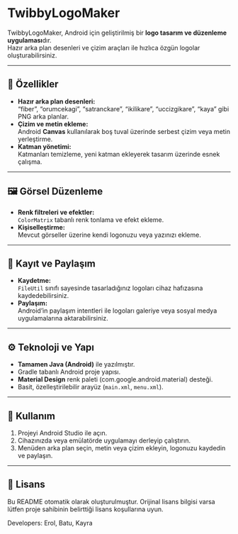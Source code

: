 # TwibbyLogoMaker

TwibbyLogoMaker, Android için geliştirilmiş bir **logo tasarım ve düzenleme uygulaması**dır.  
Hazır arka plan desenleri ve çizim araçları ile hızlıca özgün logolar oluşturabilirsiniz.

---

## 🎨 Özellikler

- **Hazır arka plan desenleri:**  
  “fiber”, “orumcekagi”, “satranckare”, “ikilikare”, “uccizgikare”, “kaya” gibi PNG arka planlar.
- **Çizim ve metin ekleme:**  
  Android **Canvas** kullanılarak boş tuval üzerinde serbest çizim veya metin yerleştirme.
- **Katman yönetimi:**  
  Katmanları temizleme, yeni katman ekleyerek tasarım üzerinde esnek çalışma.

---

## 🖼️ Görsel Düzenleme

- **Renk filtreleri ve efektler:**  
  `ColorMatrix` tabanlı renk tonlama ve efekt ekleme.
- **Kişiselleştirme:**  
  Mevcut görseller üzerine kendi logonuzu veya yazınızı ekleme.

---

## 💾 Kayıt ve Paylaşım

- **Kaydetme:**  
  `FileUtil` sınıfı sayesinde tasarladığınız logoları cihaz hafızasına kaydedebilirsiniz.
- **Paylaşım:**  
  Android’in paylaşım intentleri ile logoları galeriye veya sosyal medya uygulamalarına aktarabilirsiniz.

---

## ⚙️ Teknoloji ve Yapı

- **Tamamen Java (Android)** ile yazılmıştır.
- Gradle tabanlı Android proje yapısı.
- **Material Design** renk paleti (com.google.android.material) desteği.
- Basit, özelleştirilebilir arayüz (`main.xml`, `menu.xml`).

---

## 🚀 Kullanım

1. Projeyi Android Studio ile açın.
2. Cihazınızda veya emülatörde uygulamayı derleyip çalıştırın.
3. Menüden arka plan seçin, metin veya çizim ekleyin, logonuzu kaydedin ve paylaşın.

---

## 📜 Lisans

Bu README otomatik olarak oluşturulmuştur. Orijinal lisans bilgisi varsa lütfen proje sahibinin belirttiği lisans koşullarına uyun.

Developers: Erol, Batu, Kayra
